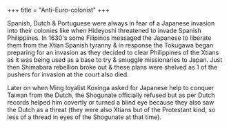 +++
title = "Anti-Euro-colonist"
+++

Spanish, Dutch & Portuguese were always in fear of a Japanese invasion into their colonies like when Hideyoshi threatened to invade Spanish Philippines. In 1630's some Filipinos messaged the Japanese to liberate them from the Xtian Spanish tyranny & in response the Tokugawa began preparing for an invasion as they decided to clear Philippines of the Xtians as it was being used as a base to try & smuggle missionaries to Japan. Just then Shimabara rebellion broke out & these plans were shelved as 1 of the pushers for invasion at the court also died.

Later on when Ming loyalist Koxinga asked for Japanese help to conquer Taiwan from the Dutch, the Shogunate officially refused but as per Dutch records helped him covertly or turned a blind eye because they also saw the Dutch as a threat (they were also Xtians but of the Protestant kind, so less of a thread in eyes of the Shogunate at that time).